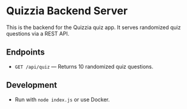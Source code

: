 # Quizzia Backend Server

This is the backend for the Quizzia quiz app. It serves randomized quiz questions via a REST API.

## Endpoints
- `GET /api/quiz` — Returns 10 randomized quiz questions.

## Development
- Run with `node index.js` or use Docker.
